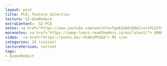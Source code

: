 ```yaml
---
layout: post
title: PCA, Feature Selection
lecture: S2-dimReduce
extraContent:  S2-PCA
notes: <a href="https://www.youtube.com/watch?v=FgakZw6K1QQ&list=PLblh5JKOoLUICTaGLRoHQDuF_7q2GfuJF&index=24">Great PCA Video</a> + <a href="https://scikit-learn.org/stable/modules/feature_selection.html#feature-selection-as-part-of-a-pipeline"> API </a> 
morenotes: <a href="https://umap-learn.readthedocs.io/en/latest/"> UMAP </a>    
video:  <a href="https://youtu.be/-Fk4b1PPoEA"> M1 </a> 
categories: 2d (vision)
lectureVersion: current
tags:
- DimenReduct
---
```

